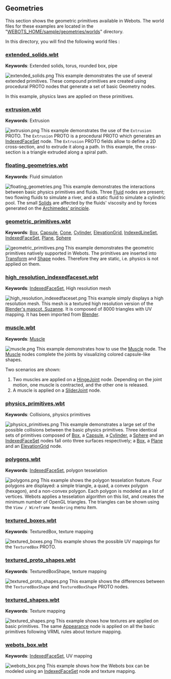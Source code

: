 ## Geometries

This section shows the geometric primitives available in Webots.
The world files for these examples are located in the "[WEBOTS\_HOME/sample/geometries/worlds](https://github.com/omichel/webots/tree/master/projects/samples/geometries/worlds/)" directory.

In this directory, you will find the following world files :

### [extended\_solids.wbt](https://github.com/omichel/webots/tree/master/projects/samples/geometries/worlds/extended_solids.wbt)

**Keywords**: Extended solids, torus, rounded box, pipe

![extended_solids.png](images/samples/extended_solids.png) This example demonstrates the use of several extended primitives.
These compound primitives are created using procedural PROTO nodes that generate a set of basic Geometry nodes.

In this example, physics laws are applied on these primitives.

### [extrusion.wbt](https://github.com/omichel/webots/tree/master/projects/samples/geometries/worlds/extrusion.wbt)

**Keywords**: Extrusion

![extrusion.png](images/samples/extrusion.png) This example demonstrates the use of the `Extrusion` PROTO.
The `Extrusion` PROTO is a procedural PROTO which generates an [IndexedFaceSet](../reference/indexedfaceset.md) node.
The `Extrusion` PROTO fields allow to define a 2D cross-section, and to extrude it along a path.
In this example, the cross-section is a triangle extruded along a spiral path.

### [floating\_geometries.wbt](https://github.com/omichel/webots/tree/master/projects/samples/geometries/worlds/floating_geometries.wbt)

**Keywords**: Fluid simulation

![floating_geometries.png](images/samples/floating_geometries.png) This example demonstrates the interactions between basic physics primitives and fluids.
Three [Fluid](../reference/fluid.md) nodes are present; two flowing fluids to simulate a river, and a static fluid to simulate a cylindric pool.
The small [Solids](../reference/solid.md) are affected by the fluids' viscosity and by forces generated on the [Archimedes' principle](https://en.wikipedia.org/wiki/Archimedes%27_principle).

### [geometric\_primitives.wbt](https://github.com/omichel/webots/tree/master/projects/samples/geometries/worlds/geometric_primitives.wbt)

**Keywords**: [Box](../reference/box.md), [Capsule](../reference/capsule.md), [Cone](../reference/cone.md), [Cylinder](../reference/cylinder.md), [ElevationGrid](../reference/elevationgrid.md), [IndexedLineSet](../reference/indexedlineset.md), [IndexedFaceSet](../reference/indexedfaceset.md), [Plane](../reference/plane.md), [Sphere](../reference/sphere.md)

![geometric_primitives.png](images/samples/geometric_primitives.png) This example demonstrates the geometric primitives natively supported in Webots.
The primitives are inserted into [Transform](../reference/transform.md) and [Shape](../reference/shape.md) nodes.
Therefore they are static, i.e. physics is not applied on them.

### [high\_resolution\_indexedfaceset.wbt](https://github.com/omichel/webots/tree/master/projects/samples/geometries/worlds/high_resolution_indexedfaceset.wbt)

**Keywords**: [IndexedFaceSet](../reference/indexedfaceset.md), High resolution mesh

![high_resolution_indexedfaceset.png](images/samples/high_resolution_indexedfaceset.png) This example simply displays a high resolution mesh.
This mesh is a textured high resolution version of the [Blender's mascot, Suzanne](https://en.wikipedia.org/wiki/Blender_(software)#Suzanne).
It is composed of 8000 triangles with UV mapping.
It has been imported from [Blender](https://www.blender.org/).

### [muscle.wbt](https://github.com/omichel/webots/tree/master/projects/samples/geometries/worlds/muscle.wbt)

**Keywords**: [Muscle](../reference/muscle.md)

![muscle.png](images/samples/muscle.png) This example demonstrates how to use the [Muscle](../reference/muscle.md) node.
The [Muscle](../reference/muscle.md) nodes complete the joints by visualizing colored capsule-like shapes.

Two scenarios are shown:

1. Two muscles are applied on a [HingeJoint](../reference/hingejoint.md) node.
Depending on the joint motion, one muscle is contracted, and the other one is released.
2. A muscle is applied on a [SliderJoint](../reference/sliderjoint.md) node.

### [physics\_primitives.wbt](https://github.com/omichel/webots/tree/master/projects/samples/geometries/worlds/physics_primitives.wbt)

**Keywords**: Collisions, physics primitives

![physics_primitives.png](images/samples/physics_primitives.png) This example demonstrates a large set of the possible collisions between the basic physics primitives.
Three identical sets of primitives composed of [Box](../reference/box.md), a [Capsule](../reference/capsule.md), a [Cylinder](../reference/cylinder.md), a [Sphere](../reference/sphere.md) and an [IndexedFaceSet](../reference/indexedfaceset.md) nodes fall onto three surfaces respectively; a [Box](../reference/box.md), a [Plane](../reference/plane.md) and an [ElevationGrid](../reference/elevationgrid.md) node.

### [polygons.wbt](https://github.com/omichel/webots/tree/master/projects/samples/geometries/worlds/polygons.wbt)

**Keywords**: [IndexedFaceSet](../reference/indexedfaceset.md), polygon tesselation

![polygons.png](images/samples/polygons.png) This example shows the polygon tesselation feature.
Four polygons are displayed: a simple triangle, a quad, a convex polygon (hexagon), and a non-convex polygon.
Each polygon is modeled as a list of vertices.
Webots applies a tesselation algorithm on this list, and creates the minimum number of OpenGL triangles.
The triangles can be shown using the `View / Wireframe Rendering` menu item.

### [textured\_boxes.wbt](https://github.com/omichel/webots/tree/master/projects/samples/geometries/worlds/textured_boxes.wbt)

**Keywords**: TexturedBox, texture mapping

![textured_boxes.png](images/samples/textured_boxes.png) This example shows the possible UV mappings for the `TexturedBox` PROTO.

### [textured\_proto\_shapes.wbt](https://github.com/omichel/webots/tree/master/projects/samples/geometries/worlds/textured_proto_shapes.wbt)

**Keywords**: TexturedBoxShape, texture mapping

![textured_proto_shapes.png](images/samples/textured_proto_shapes.png) This example shows the differences between the `TexturedBoxShape` and `TexturedBoxShape` PROTO nodes.

### [textured\_shapes.wbt](https://github.com/omichel/webots/tree/master/projects/samples/geometries/worlds/textured_shapes.wbt)

**Keywords**: Texture mapping

![textured_shapes.png](images/samples/textured_shapes.png) This example shows how textures are applied on basic primitives.
The same [Appearance](../reference/appearance.md) node is applied on all the basic primitives following VRML rules about texture mapping.

### [webots\_box.wbt](https://github.com/omichel/webots/tree/master/projects/samples/geometries/worlds/webots_box.wbt)

**Keywords**: [IndexedFaceSet](../reference/indexedfaceset.md), UV mapping

![webots_box.png](images/samples/webots_box.png) This example shows how the Webots box can be modeled using an [IndexedFaceSet](../reference/indexedfaceset.md) node and texture mapping.
